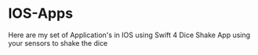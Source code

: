 # IOS-Apps
Here are my set of Application's in IOS using Swift 4 
Dice Shake App using your sensors to shake the dice 
